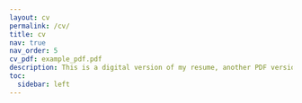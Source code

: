 ```yaml
---
layout: cv
permalink: /cv/
title: cv
nav: true
nav_order: 5
cv_pdf: example_pdf.pdf
description: This is a digital version of my resume, another PDF version is also available when you click the right button.
toc:
  sidebar: left
---
```

